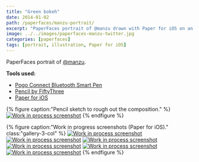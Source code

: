 ```yaml
---
title: "Green bokeh"
date: 2014-01-02
path: /paperfaces/manzu-portrait/
excerpt: "PaperFaces portrait of @manzu drawn with Paper for iOS on an iPad."
image: ../../images/paperfaces-manzu-twitter.jpg
categories: [paperfaces]
tags: [portrait, illustration, Paper for iOS]
---
```


PaperFaces portrait of [@manzu](https://twitter.com/manzu).

**Tools used:**

- [Pogo Connect Bluetooth Smart Pen](https://www.amazon.com/gp/product/B009K448L4/ref=as_li_ss_tl?ie=UTF8&camp=1789&creative=390957&creativeASIN=B009K448L4&linkCode=as2&tag=mademist-20)
- [Pencil by FiftyThree](https://www.amazon.com/FiftyThree-Digital-Stylus-Pencil-iPhone/dp/B01JJBUYR4/ref=as_li_ss_tl?keywords=pencil+53&qid=1550586265&s=gateway&sr=8-3&linkCode=ll1&tag=mademist-20&linkId=0134793cb840affff60f2e45a7f64678&language=en_US)
- [Paper for iOS](https://paper.bywetransfer.com/)

{% figure caption:"Pencil sketch to rough out the composition." %}
[![Work in process screenshot](../../images/paperfaces-manzu-process-1-750.jpg)](../../images/paperfaces-manzu-process-1-lg.jpg)
{% endfigure %}

{% figure caption:"Work in progress screenshots (Paper for iOS)." class:"gallery-3-col" %}
[![Work in process screenshot](../../images/paperfaces-manzu-process-2-600.jpg)](../../images/paperfaces-manzu-process-2-lg.jpg)
[![Work in process screenshot](../../images/paperfaces-manzu-process-3-600.jpg)](../../images/paperfaces-manzu-process-3-lg.jpg)
[![Work in process screenshot](../../images/paperfaces-manzu-process-4-600.jpg)](../../images/paperfaces-manzu-process-4-lg.jpg)
[![Work in process screenshot](../../images/paperfaces-manzu-process-5-600.jpg)](../../images/paperfaces-manzu-process-5-lg.jpg)
[![Work in process screenshot](../../images/paperfaces-manzu-process-6-600.jpg)](../../images/paperfaces-manzu-process-6-lg.jpg)
[![Work in process screenshot](../../images/paperfaces-manzu-process-7-600.jpg)](../../images/paperfaces-manzu-process-7-lg.jpg)
{% endfigure %}

